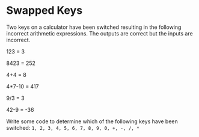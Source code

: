 # Swapped Keys

Two keys on a calculator have been switched resulting in the following incorrect arithmetic expressions. The outputs are correct but the inputs are incorrect.

123    = 3

8423   = 252

4+4    = 8

4*7-10 = 417

9/3    = 3

42-9   = -36

Write some code to determine which of the following keys have been switched:
`1, 2, 3, 4, 5, 6, 7, 8, 9, 0, +, -, /, *`

